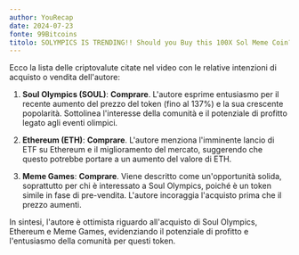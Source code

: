 ```yaml
---
author: YouRecap
date: 2024-07-23
fonte: 99Bitcoins
titolo: SOLYMPICS IS TRENDING!! Should you Buy this 100X Sol Meme Coin?!
---
```


Ecco la lista delle criptovalute citate nel video con le relative intenzioni di acquisto o vendita dell'autore:

1. **Soul Olympics (SOUL)**: **Comprare**. L'autore esprime entusiasmo per il recente aumento del prezzo del token (fino al 137%) e la sua crescente popolarità. Sottolinea l'interesse della comunità e il potenziale di profitto legato agli eventi olimpici.

2. **Ethereum (ETH)**: **Comprare**. L'autore menziona l'imminente lancio di ETF su Ethereum e il miglioramento del mercato, suggerendo che questo potrebbe portare a un aumento del valore di ETH.

3. **Meme Games**: **Comprare**. Viene descritto come un'opportunità solida, soprattutto per chi è interessato a Soul Olympics, poiché è un token simile in fase di pre-vendita. L'autore incoraggia l'acquisto prima che il prezzo aumenti.

In sintesi, l'autore è ottimista riguardo all'acquisto di Soul Olympics, Ethereum e Meme Games, evidenziando il potenziale di profitto e l'entusiasmo della comunità per questi token.
